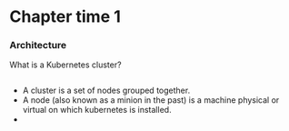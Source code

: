 # Chapter time 1
### Architecture
What is a Kubernetes cluster?

<img>

* A cluster is a set of nodes grouped together. 
* A node (also known as a minion in the past) is a machine physical or virtual on which  kubernetes is installed. 
* 


